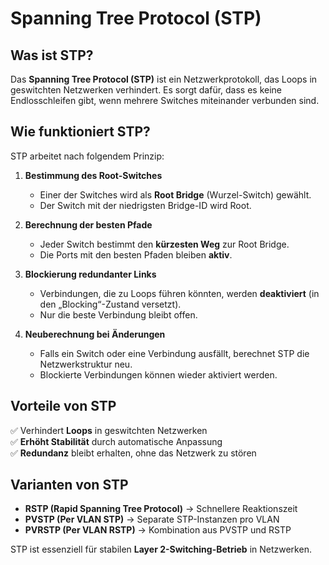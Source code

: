 # Spanning Tree Protocol (STP)

## Was ist STP?

Das **Spanning Tree Protocol (STP)** ist ein Netzwerkprotokoll, das Loops in geswitchten Netzwerken verhindert. Es sorgt dafür, dass es keine Endlosschleifen gibt, wenn mehrere Switches miteinander verbunden sind.

## Wie funktioniert STP?

STP arbeitet nach folgendem Prinzip:

1. **Bestimmung des Root-Switches**  
   - Einer der Switches wird als **Root Bridge** (Wurzel-Switch) gewählt.  
   - Der Switch mit der niedrigsten Bridge-ID wird Root.

2. **Berechnung der besten Pfade**  
   - Jeder Switch bestimmt den **kürzesten Weg** zur Root Bridge.  
   - Die Ports mit den besten Pfaden bleiben **aktiv**.

3. **Blockierung redundanter Links**  
   - Verbindungen, die zu Loops führen könnten, werden **deaktiviert** (in den „Blocking“-Zustand versetzt).  
   - Nur die beste Verbindung bleibt offen.

4. **Neuberechnung bei Änderungen**  
   - Falls ein Switch oder eine Verbindung ausfällt, berechnet STP die Netzwerkstruktur neu.  
   - Blockierte Verbindungen können wieder aktiviert werden.

## Vorteile von STP

✅ Verhindert **Loops** in geswitchten Netzwerken  
✅ **Erhöht Stabilität** durch automatische Anpassung  
✅ **Redundanz** bleibt erhalten, ohne das Netzwerk zu stören  

## Varianten von STP

- **RSTP (Rapid Spanning Tree Protocol)** → Schnellere Reaktionszeit  
- **PVSTP (Per VLAN STP)** → Separate STP-Instanzen pro VLAN  
- **PVRSTP (Per VLAN RSTP)** → Kombination aus PVSTP und RSTP  

STP ist essenziell für stabilen **Layer 2-Switching-Betrieb** in Netzwerken.
